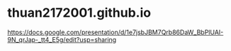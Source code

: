 # thuan2172001.github.io
https://docs.google.com/presentation/d/1e7jsbJBM7Qrb86DaW_BbPlUAI-9N_qrJap-_tt4_E5g/edit?usp=sharing
